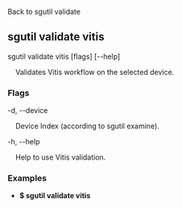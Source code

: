 Back to sgutil validate


## sgutil validate vitis

sgutil validate vitis [flags] [--help]

  &nbsp; &nbsp; Validates Vitis workflow on the selected device.


### Flags
-d, --device 

  &nbsp; &nbsp; Device Index (according to sgutil examine).


-h, --help 

  &nbsp; &nbsp; Help to use Vitis validation.


### Examples
* **$ sgutil validate vitis**
